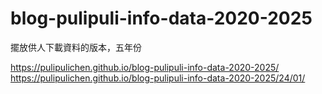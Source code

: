 # blog-pulipuli-info-data-2020-2025
擺放供人下載資料的版本，五年份

https://pulipulichen.github.io/blog-pulipuli-info-data-2020-2025/
https://pulipulichen.github.io/blog-pulipuli-info-data-2020-2025/24/01/
